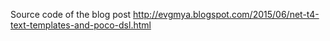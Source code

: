 Source code of the blog post http://evgmya.blogspot.com/2015/06/net-t4-text-templates-and-poco-dsl.html